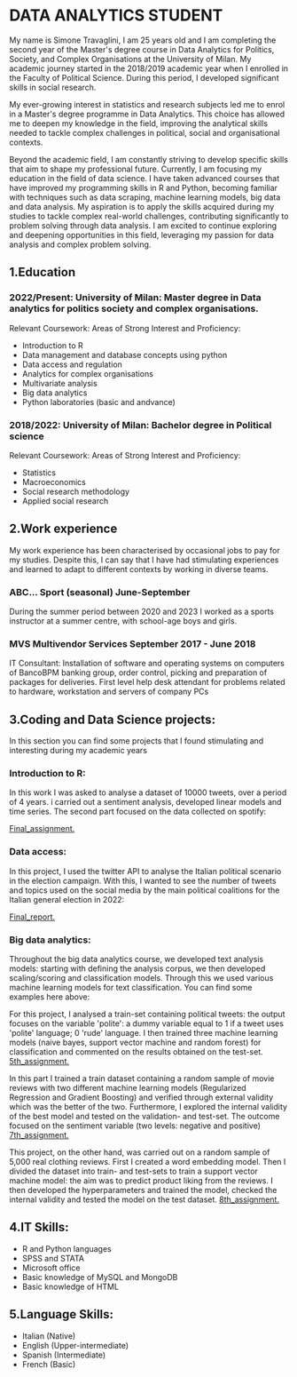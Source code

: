 # DATA ANALYTICS STUDENT

My name is Simone Travaglini, I am 25 years old and I am completing the second year of the Master's degree course in Data Analytics for Politics, Society, and Complex Organisations at the University of Milan. 
My academic journey started in the 2018/2019 academic year when I enrolled in the Faculty of Political Science. During this period, I developed significant skills in social research.

My ever-growing interest in statistics and research subjects led me to enrol in a Master's degree programme in Data Analytics. This choice has allowed me to deepen my knowledge in the field, improving the analytical skills needed to tackle complex challenges in political, social and organisational contexts.

Beyond the academic field, I am constantly striving to develop specific skills that aim to shape my professional future. Currently, I am focusing my education in the field of data science. I have taken advanced courses that have improved my programming skills in R and Python, becoming familiar with techniques such as data scraping, machine learning models, big data and data analysis.
My aspiration is to apply the skills acquired during my studies to tackle complex real-world challenges, contributing significantly to problem solving through data analysis. I am excited to continue exploring and deepening opportunities in this field, leveraging my passion for data analysis and complex problem solving.

##  1.Education
### 2022/Present: University of Milan: Master degree in Data analytics for politics society and complex organisations.
Relevant Coursework: Areas of Strong Interest and Proficiency:
- Introduction to R
- Data management and database concepts using python
- Data access and regulation
- Analytics for complex organisations
- Multivariate analysis
- Big data analytics
- Python laboratories (basic and andvance)
  
### 2018/2022: University of Milan: Bachelor degree in Political science
Relevant Coursework: Areas of Strong Interest and Proficiency:
- Statistics
- Macroeconomics
- Social research methodology
- Applied social research

##  2.Work experience

My work experience has been characterised by occasional jobs to pay for my studies. Despite this, I can say that I have had stimulating experiences and learned to adapt to different contexts by working in diverse teams.

### ABC... Sport (seasonal) June-September
During the summer period between 2020 and 2023 I worked as a sports instructor at a summer centre, with school-age boys and girls.

### MVS Multivendor Services September 2017 - June 2018
IT Consultant: Installation of software and operating systems on computers of BancoBPM banking group, order control, picking and preparation of packages for deliveries. First level help desk attendant for problems related to hardware, workstation and servers of company PCs

##  3.Coding and Data Science projects:
In this section you can find some projects that I found stimulating and interesting during my academic years

### Introduction to R: 
In this work I was asked to analyse a dataset of 10000 tweets, over a period of 4 years. i carried out a sentiment analysis, developed linear models and time series. The second part focused on the data collected on spotify:

<a href="projects/final_assignment_Travaglini.html" target="_blank">Final_assignment.</a>

### Data access: 
In this project, I used the twitter API to analyse the Italian political scenario in the election campaign. With this, I wanted to see the number of tweets and topics used on the social media by the main political coalitions for the Italian general election in 2022:

<a href="projects/finalreport_Travaglini.html" target="_blank">Final_report.</a>

### Big data analytics: 

Throughout the big data analytics course, we developed text analysis models: starting with defining the analysis corpus, we then developed scaling/scoring and classification models. Through this we used various machine learning models for text classification.
You can find some examples here above:

For this project, I analysed a train-set containing political tweets: the output focuses on the variable 'polite': a dummy variable equal to 1 if a tweet uses 'polite' language; 0 'rude' language. I then trained three machine learning models (naive bayes, support vector machine and random forest) for classification and commented on the results obtained on the test-set.
<a href="projects/fifth_assignment_travaglini.html" target="_blank">5th_assignment.</a>

In this part I trained a train dataset containing a random sample of movie reviews with two different machine learning models (Regularized Regression and
Gradient Boosting) and verified through external validity which was the better of the two. Furthermore, I explored the internal validity of the best model and tested on the validation- and test-set. The outcome focused on the sentiment variable (two levels: negative and positive)
<a href="projects/ass7_travaglini.pdf" target="_blank">7th_assignment.</a>

This project, on the other hand, was carried out on a random sample of 5,000 real clothing reviews. First I created a word embedding model. Then I divided the dataset into train- and test-sets to train a support vector machine model: the aim was to predict product liking from the reviews. I then developed the hyperparameters and trained the model, checked the internal validity and tested the model on the test dataset.
<a href="projects/8ass.html" target="_blank">8th_assignment.</a>

##  4.IT Skills:
- R and Python languages
- SPSS and STATA
- Microsoft office
- Basic knowledge of MySQL and MongoDB
- Basic knowledge of HTML
  
##  5.Language Skills:
- Italian (Native)
- English (Upper-intermediate)
- Spanish (Intermediate)
- French (Basic)
